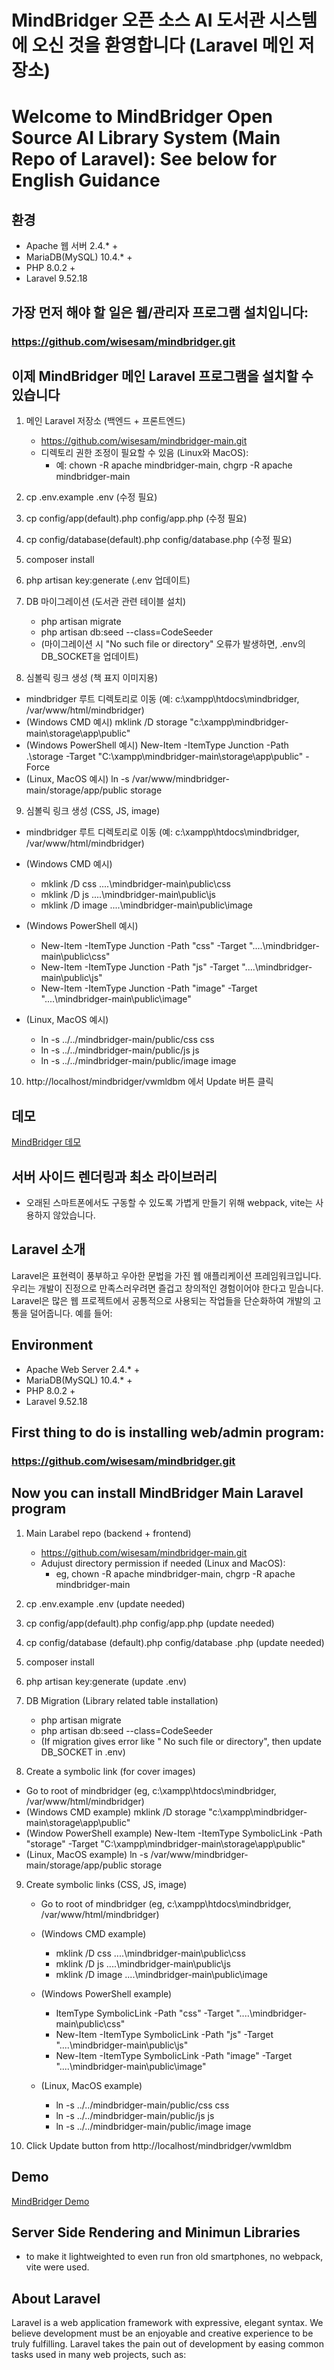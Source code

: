 # MindBridger 오픈 소스 AI 도서관 시스템에 오신 것을 환영합니다 (Laravel 메인 저장소)
# Welcome to MindBridger Open Source AI Library System (Main Repo of Laravel): See below for English Guidance

## 환경
  - Apache 웹 서버 2.4.* +
  - MariaDB(MySQL) 10.4.* +
  - PHP 8.0.2 +
  - Laravel 9.52.18

## 가장 먼저 해야 할 일은 웹/관리자 프로그램 설치입니다:
### https://github.com/wisesam/mindbridger.git

## 이제 MindBridger 메인 Laravel 프로그램을 설치할 수 있습니다
1. 메인 Laravel 저장소 (백엔드 + 프론트엔드)
   - https://github.com/wisesam/mindbridger-main.git
   - 디렉토리 권한 조정이 필요할 수 있음 (Linux와 MacOS):
     - 예: chown -R apache mindbridger-main, chgrp -R apache mindbridger-main
2. cp .env.example .env  (수정 필요)
3. cp config/app(default).php config/app.php (수정 필요)
4. cp config/database(default).php config/database.php (수정 필요)
5. composer install
6. php artisan key:generate (.env 업데이트)
7. DB 마이그레이션 (도서관 관련 테이블 설치)
   - php artisan migrate
   - php artisan db:seed --class=CodeSeeder
   - (마이그레이션 시 "No such file or directory" 오류가 발생하면, .env의 DB_SOCKET을 업데이트)

8. 심볼릭 링크 생성 (책 표지 이미지용)
  - mindbridger 루트 디렉토리로 이동 (예: c:\xampp\htdocs\mindbridger, /var/www/html/mindbridger)
   - (Windows CMD 예시)  mklink /D storage "c:\xampp\mindbridger-main\storage\app\public"
   - (Windows PowerShell 예시) New-Item -ItemType Junction -Path .\storage -Target "C:\xampp\mindbridger-main\storage\app\public" -Force
   - (Linux, MacOS 예시) ln -s /var/www/mindbridger-main/storage/app/public storage

9. 심볼릭 링크 생성 (CSS, JS, image)
  - mindbridger 루트 디렉토리로 이동 (예: c:\xampp\htdocs\mindbridger, /var/www/html/mindbridger)
  - (Windows CMD 예시)
    - mklink /D css ..\..\mindbridger-main\public\css
    - mklink /D js ..\..\mindbridger-main\public\js
    - mklink /D image ..\..\mindbridger-main\public\image

  - (Windows PowerShell 예시) 
    - New-Item -ItemType Junction -Path "css" -Target "..\..\mindbridger-main\public\css"
    - New-Item -ItemType Junction -Path "js" -Target "..\..\mindbridger-main\public\js"
    - New-Item -ItemType Junction -Path "image" -Target "..\..\mindbridger-main\public\image"

  - (Linux, MacOS 예시)
    - ln -s ../../mindbridger-main/public/css css
    - ln -s ../../mindbridger-main/public/js js
    - ln -s ../../mindbridger-main/public/image image

10. http://localhost/mindbridger/vwmldbm 에서 Update 버튼 클릭
       
## 데모
<a href="https://wise4edu.net/mindbridger" target="_blank">MindBridger 데모</a>

## 서버 사이드 렌더링과 최소 라이브러리
- 오래된 스마트폰에서도 구동할 수 있도록 가볍게 만들기 위해 webpack, vite는 사용하지 않았습니다.

## Laravel 소개
Laravel은 표현력이 풍부하고 우아한 문법을 가진 웹 애플리케이션 프레임워크입니다. 우리는 개발이 진정으로 만족스러우려면 즐겁고 창의적인 경험이어야 한다고 믿습니다. Laravel은 많은 웹 프로젝트에서 공통적으로 사용되는 작업들을 단순화하여 개발의 고통을 덜어줍니다. 예를 들어:


## Environment
  - Apache Web Server 2.4.* +
  - MariaDB(MySQL) 10.4.* +
  - PHP 8.0.2 +
  - Laravel 9.52.18

##  First thing to do is installing web/admin program:
### https://github.com/wisesam/mindbridger.git

## Now you can install MindBridger Main Laravel program
1. Main Larabel repo (backend + frontend)
   - https://github.com/wisesam/mindbridger-main.git
   - Adujust directory permission if needed (Linux and MacOS):
     - eg, chown -R apache mindbridger-main, chgrp -R apache mindbridger-main
2. cp .env.example .env  (update needed)
3. cp config/app(default).php config/app.php (update needed)
4. cp config/database (default).php config/database .php (update needed)
5. composer install
6. php artisan key:generate (update .env)
7. DB Migration (Library related table installation)
   - php artisan migrate
   - php artisan db:seed --class=CodeSeeder
   - (If migration gives error like " No such file or directory", then update DB_SOCKET in .env)

8. Create a symbolic link (for cover images)
  - Go to root of mindbridger (eg, c:\xampp\htdocs\mindbridger, /var/www/html/mindbridger)
   - (Windows CMD example)  mklink /D storage "c:\xampp\mindbridger-main\storage\app\public"
   - (Window PowerShell example) New-Item -ItemType SymbolicLink -Path "storage" -Target "C:\xampp\mindbridger-main\storage\app\public"
   - (Linux, MacOS example) ln -s /var/www/mindbridger-main/storage/app/public storage
  
9. Create symbolic links (CSS, JS, image)
   - Go to root of mindbridger (eg, c:\xampp\htdocs\mindbridger, /var/www/html/mindbridger)
    - (Windows CMD example)
       - mklink /D css ..\..\mindbridger-main\public\css
       - mklink /D js ..\..\mindbridger-main\public\js
       - mklink /D image ..\..\mindbridger-main\public\image

    - (Windows PowerShell example) 
       - ItemType SymbolicLink -Path "css" -Target "..\..\mindbridger-main\public\css"
       - New-Item -ItemType SymbolicLink -Path "js" -Target "..\..\mindbridger-main\public\js"
       - New-Item -ItemType SymbolicLink -Path "image" -Target "..\..\mindbridger-main\public\image"

    - (Linux, MacOS example)
       - ln -s ../../mindbridger-main/public/css css
       - ln -s ../../mindbridger-main/public/js js
       - ln -s ../../mindbridger-main/public/image image
     
10. Click Update button from http://localhost/mindbridger/vwmldbm
       
## Demo
<a href="https://wise4edu.net/mindbridger" target="_blank">MindBridger Demo</a>

## Server Side Rendering and Minimun Libraries
- to make it lightweighted to even run fron old smartphones, no webpack, vite were used.

## About Laravel
Laravel is a web application framework with expressive, elegant syntax. We believe development must be an enjoyable and creative experience to be truly fulfilling. Laravel takes the pain out of development by easing common tasks used in many web projects, such as:

